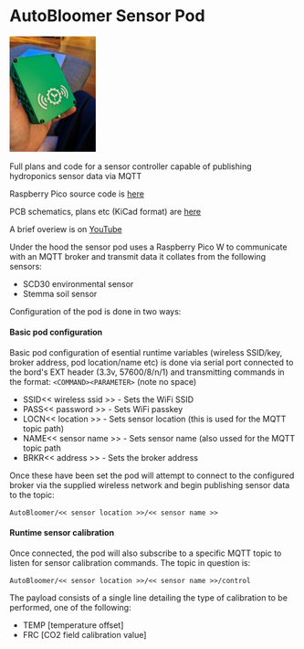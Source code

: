 # AutoBloomer Sensor Pod

<img src="/images/sensor_pod_image_1.jpg" width="30%">

Full plans and code for a sensor controller capable of publishing hydroponics sensor data via MQTT

Raspberry Pico source code is [here](pico/src)

PCB schematics, plans etc (KiCad format) are [here](PCB/SensorPod-Board)

A brief overiew is on [YouTube](https://youtu.be/ilkXrpyaba0)

Under the hood the sensor pod uses a Raspberry Pico W to communicate with an MQTT broker and transmit data it collates from the following sensors:
- SCD30 environmental sensor
- Stemma soil sensor

Configuration of the pod is done in two ways:

#### Basic pod configuration
Basic pod configuration of esential runtime variables (wireless SSID/key, broker address, pod location/name etc) is done via serial port connected to the bord's EXT header (3.3v, 57600/8/n/1) and transmitting commands in the format: `<COMMAND><PARAMETER>` (note no space)
- SSID<< wireless ssid >> - Sets the WiFi SSID
- PASS<< password >> - Sets WiFi passkey
- LOCN<< location >> - Sets sensor location (this is used for the MQTT topic path)
- NAME<< sensor name >> - Sets sensor name (also ussed for the MQTT topic path
- BRKR<< address >> - Sets the broker address

Once these have been set the pod will attempt to connect to the configured broker via the supplied wireless network and begin publishing sensor data to the topic:

```
AutoBloomer/<< sensor location >>/<< sensor name >>
```

#### Runtime sensor calibration
Once connected, the pod will also subscribe to a specific MQTT topic to listen for sensor calibration commands. The topic in question is:
```
AutoBloomer/<< sensor location >>/<< sensor name >>/control
```

The payload consists of a single line detailing the type of calibration to be performed, one of the following:
- TEMP [temperature offset]
- FRC [CO2 field calibration value]
